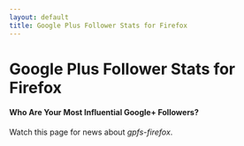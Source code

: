 ```yaml
---
layout: default
title: Google Plus Follower Stats for Firefox
---
```


# Google Plus Follower Stats for Firefox

#### Who Are Your Most Influential Google+ Followers?

Watch this page for news about *gpfs-firefox*.
